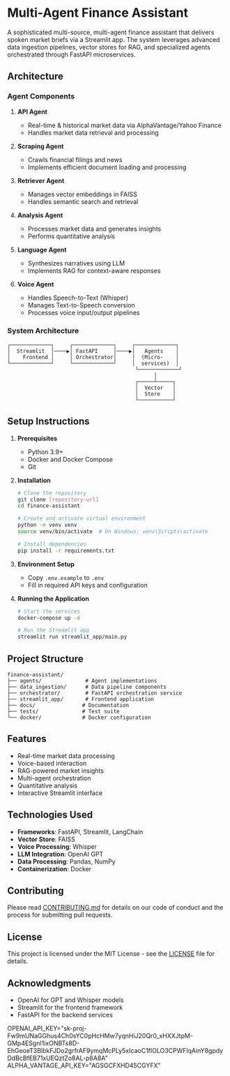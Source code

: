 # Multi-Agent Finance Assistant

A sophisticated multi-source, multi-agent finance assistant that delivers spoken market briefs via a Streamlit app. The system leverages advanced data ingestion pipelines, vector stores for RAG, and specialized agents orchestrated through FastAPI microservices.

## Architecture

### Agent Components

1. **API Agent**
   - Real-time & historical market data via AlphaVantage/Yahoo Finance
   - Handles market data retrieval and processing

2. **Scraping Agent**
   - Crawls financial filings and news
   - Implements efficient document loading and processing

3. **Retriever Agent**
   - Manages vector embeddings in FAISS
   - Handles semantic search and retrieval

4. **Analysis Agent**
   - Processes market data and generates insights
   - Performs quantitative analysis

5. **Language Agent**
   - Synthesizes narratives using LLM
   - Implements RAG for context-aware responses

6. **Voice Agent**
   - Handles Speech-to-Text (Whisper)
   - Manages Text-to-Speech conversion
   - Processes voice input/output pipelines

### System Architecture

```
┌─────────────┐     ┌─────────────┐     ┌─────────────┐
│  Streamlit  │────▶│ FastAPI     │────▶│   Agents    │
│    Frontend │     │ Orchestrator│     │  (Micro-    │
└─────────────┘     └─────────────┘     │  services)  │
                                         └─────────────┘
                                               │
                                         ┌─────┴─────┐
                                         │  Vector   │
                                         │  Store    │
                                         └───────────┘
```

## Setup Instructions

1. **Prerequisites**
   - Python 3.9+
   - Docker and Docker Compose
   - Git

2. **Installation**
   ```bash
   # Clone the repository
   git clone [repository-url]
   cd finance-assistant

   # Create and activate virtual environment
   python -m venv venv
   source venv/bin/activate  # On Windows: venv\Scripts\activate

   # Install dependencies
   pip install -r requirements.txt
   ```

3. **Environment Setup**
   - Copy `.env.example` to `.env`
   - Fill in required API keys and configuration

4. **Running the Application**
   ```bash
   # Start the services
   docker-compose up -d

   # Run the Streamlit app
   streamlit run streamlit_app/main.py
   ```

## Project Structure

```
finance-assistant/
├── agents/              # Agent implementations
├── data_ingestion/      # Data pipeline components
├── orchestrator/        # FastAPI orchestration service
├── streamlit_app/       # Frontend application
├── docs/               # Documentation
├── tests/              # Test suite
└── docker/             # Docker configuration
```

## Features

- Real-time market data processing
- Voice-based interaction
- RAG-powered market insights
- Multi-agent orchestration
- Quantitative analysis
- Interactive Streamlit interface

## Technologies Used

- **Frameworks**: FastAPI, Streamlit, LangChain
- **Vector Store**: FAISS
- **Voice Processing**: Whisper
- **LLM Integration**: OpenAI GPT
- **Data Processing**: Pandas, NumPy
- **Containerization**: Docker

## Contributing

Please read [CONTRIBUTING.md](CONTRIBUTING.md) for details on our code of conduct and the process for submitting pull requests.

## License

This project is licensed under the MIT License - see the [LICENSE](LICENSE) file for details.

## Acknowledgments

- OpenAI for GPT and Whisper models
- Streamlit for the frontend framework
- FastAPI for the backend services 

OPENAI_API_KEY="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"
ALPHA_VANTAGE_API_KEY="AGSGCFXHD45CGYFX"
